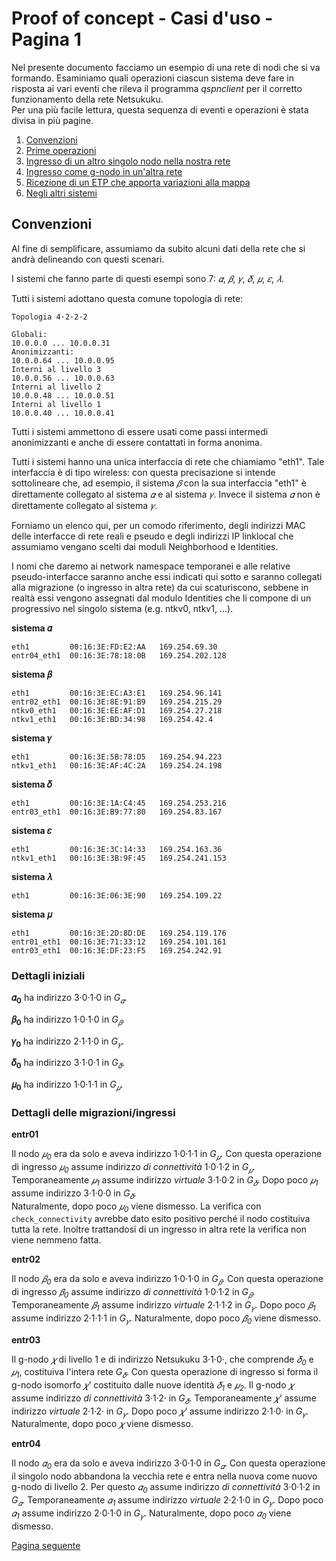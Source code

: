 # Proof of concept - Casi d'uso - Pagina 1

Nel presente documento facciamo un esempio di una rete di nodi che si va formando. Esaminiamo quali
operazioni ciascun sistema deve fare in risposta ai vari eventi che rileva il programma *qspnclient*
per il corretto funzionamento della rete Netsukuku.  
Per una più facile lettura, questa sequenza di eventi e operazioni è stata divisa in più pagine.

1.  [Convenzioni](#Convenzioni)
1.  [Prime operazioni](UseCases2.md#Prime_operazioni)
1.  [Ingresso di un altro singolo nodo nella nostra rete](UseCases2.md#Ingresso_altro_nodo)
1.  [Ingresso come g-nodo in un'altra rete](UseCases3.md#Ingresso_gnodo_altra_rete)
1.  [Ricezione di un ETP che apporta variazioni alla mappa](UseCases3.md#Elaborazione_etp)
1.  [Negli altri sistemi](UseCases4.md#Altri_sistemi)

## <a name="Convenzioni"></a>Convenzioni

Al fine di semplificare, assumiamo da subito alcuni dati della rete che si andrà delineando con questi
scenari.

I sistemi che fanno parte di questi esempi sono 7: *𝛼*, *𝛽*, *𝛾*, *𝛿*, *𝜇*, *𝜀*, *𝜆*.

Tutti i sistemi adottano questa comune topologia di rete:

```
Topologia 4·2·2·2

Globali:
10.0.0.0 ... 10.0.0.31
Anonimizzanti:
10.0.0.64 ... 10.0.0.95
Interni al livello 3
10.0.0.56 ... 10.0.0.63
Interni al livello 2
10.0.0.48 ... 10.0.0.51
Interni al livello 1
10.0.0.40 ... 10.0.0.41
```

Tutti i sistemi ammettono di essere usati come passi intermedi anonimizzanti e anche di essere
contattati in forma anonima.

Tutti i sistemi hanno una unica interfaccia di rete che chiamiamo "eth1".
Tale interfaccia è di tipo wireless: con questa precisazione si intende sottolineare che, ad esempio, il sistema
*𝛽* con la sua interfaccia "eth1" è direttamente collegato al sistema *𝛼* e al sistema *𝛾*. Invece il sistema *𝛼*
non è direttamente collegato al sistema *𝛾*.

Forniamo un elenco qui, per un comodo riferimento, degli indirizzi MAC delle interfacce di rete reali e
pseudo e degli indirizzi IP linklocal che assumiamo vengano scelti dai moduli Neighborhood e Identities.

I nomi che daremo ai network namespace temporanei e alle relative pseudo-interfacce saranno anche
essi indicati qui sotto e saranno collegati alla migrazione (o ingresso in altra rete) da cui scaturiscono,
sebbene in realtà essi vengono assegnati dal modulo Identities che li compone di un progressivo nel singolo
sistema (e.g. ntkv0, ntkv1, ...).

**sistema 𝛼**
```
eth1         00:16:3E:FD:E2:AA   169.254.69.30
entr04_eth1  00:16:3E:78:18:0B   169.254.202.128
```

**sistema 𝛽**
```
eth1         00:16:3E:EC:A3:E1   169.254.96.141
entr02_eth1  00:16:3E:8E:91:B9   169.254.215.29
ntkv0_eth1   00:16:3E:EE:AF:D1   169.254.27.218
ntkv1_eth1   00:16:3E:BD:34:98   169.254.42.4
```

**sistema 𝛾**
```
eth1         00:16:3E:5B:78:D5   169.254.94.223
ntkv1_eth1   00:16:3E:AF:4C:2A   169.254.24.198
```

**sistema 𝛿**
```
eth1         00:16:3E:1A:C4:45   169.254.253.216
entr03_eth1  00:16:3E:B9:77:80   169.254.83.167
```

**sistema 𝜀**
```
eth1         00:16:3E:3C:14:33   169.254.163.36
ntkv1_eth1   00:16:3E:3B:9F:45   169.254.241.153
```

**sistema 𝜆**
```
eth1         00:16:3E:06:3E:90   169.254.109.22
```

**sistema 𝜇**
```
eth1         00:16:3E:2D:8D:DE   169.254.119.176
entr01_eth1  00:16:3E:71:33:12   169.254.101.161
entr03_eth1  00:16:3E:DF:23:F5   169.254.242.91
```

### Dettagli iniziali

**𝛼<sub>0</sub>** ha indirizzo 3·0·1·0 in *G<sub>𝛼</sub>*.

**𝛽<sub>0</sub>** ha indirizzo 1·0·1·0 in *G<sub>𝛽</sub>*.

**𝛾<sub>0</sub>** ha indirizzo 2·1·1·0 in *G<sub>𝛾</sub>*.

**𝛿<sub>0</sub>** ha indirizzo 3·1·0·1 in *G<sub>𝛿</sub>*.

**𝜇<sub>0</sub>** ha indirizzo 1·0·1·1 in *G<sub>𝜇</sub>*.

### Dettagli delle migrazioni/ingressi

**entr01**

Il nodo *𝜇<sub>0</sub>* era da solo e aveva indirizzo 1·0·1·1 in *G<sub>𝜇</sub>*. Con questa operazione
di ingresso *𝜇<sub>0</sub>* assume indirizzo *di connettività* 1·0·1·2 in *G<sub>𝜇</sub>*. Temporaneamente
*𝜇<sub>1</sub>* assume indirizzo *virtuale* 3·1·0·2 in *G<sub>𝛿</sub>*. Dopo poco *𝜇<sub>1</sub>* assume
indirizzo 3·1·0·0 in *G<sub>𝛿</sub>*.  
Naturalmente, dopo poco *𝜇<sub>0</sub>* viene dismesso. La verifica con `check_connectivity` avrebbe dato
esito positivo perché il nodo costituiva tutta la rete. Inoltre trattandosi di un ingresso in altra rete
la verifica non viene nemmeno fatta.

**entr02**

Il nodo *𝛽<sub>0</sub>* era da solo e aveva indirizzo 1·0·1·0 in *G<sub>𝛽</sub>*. Con questa operazione
di ingresso *𝛽<sub>0</sub>* assume indirizzo *di connettività* 1·0·1·2 in *G<sub>𝛽</sub>*. Temporaneamente
*𝛽<sub>1</sub>* assume indirizzo *virtuale* 2·1·1·2 in *G<sub>𝛾</sub>*. Dopo poco *𝛽<sub>1</sub>* assume
indirizzo 2·1·1·1 in *G<sub>𝛾</sub>*. Naturalmente, dopo poco *𝛽<sub>0</sub>* viene dismesso.

**entr03**

Il g-nodo *𝜒* di livello 1 e di indirizzo Netsukuku 3·1·0·, che comprende *𝛿<sub>0</sub>* e *𝜇<sub>1</sub>*,
costituiva l'intera rete *G<sub>𝛿</sub>*. Con questa operazione di ingresso si forma il g-nodo isomorfo
*𝜒'* costituito dalle nuove identità *𝛿<sub>1</sub>* e *𝜇<sub>2</sub>*. Il g-nodo
*𝜒* assume indirizzo *di connettività* 3·1·2· in *G<sub>𝛿</sub>*. Temporaneamente
*𝜒'* assume indirizzo *virtuale* 2·1·2· in *G<sub>𝛾</sub>*. Dopo poco *𝜒'* assume
indirizzo 2·1·0· in *G<sub>𝛾</sub>*. Naturalmente, dopo poco *𝜒* viene dismesso.

**entr04**

Il nodo *𝛼<sub>0</sub>* era da solo e aveva indirizzo 3·0·1·0 in *G<sub>𝛼</sub>*. Con questa operazione
il singolo nodo abbandona la vecchia rete e entra nella nuova come nuovo g-nodo di livello 2. Per questo
*𝛼<sub>0</sub>* assume indirizzo *di connettività* 3·0·1·2 in *G<sub>𝛼</sub>*. Temporaneamente
*𝛼<sub>1</sub>* assume indirizzo *virtuale* 2·2·1·0 in *G<sub>𝛾</sub>*. Dopo poco *𝛼<sub>1</sub>* assume
indirizzo 2·0·1·0 in *G<sub>𝛾</sub>*. Naturalmente, dopo poco *𝛼<sub>0</sub>* viene dismesso.

[Pagina seguente](UseCases2.md)
